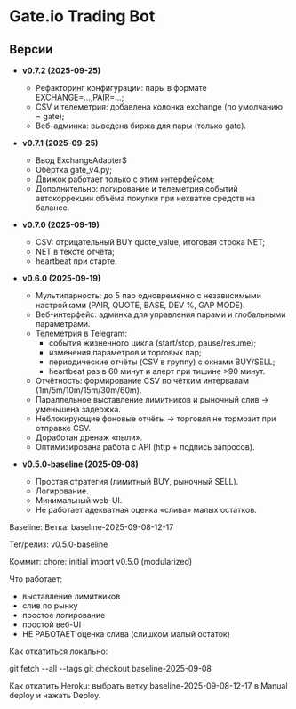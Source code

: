 # Gate.io Trading Bot

## Версии

- **v0.7.2 (2025-09-25)**
  - Рефакторинг конфигурации: пары в формате EXCHANGE=...,PAIR=...;
  - CSV и телеметрия: добавлена колонка exchange (по умолчанию = gate);
  - Веб-админка: выведена биржа для пары (только gate).
  
- **v0.7.1 (2025-09-25)**
  - Ввод ExchangeAdapter$
  - Обёртка gate_v4.py;
  - Движок работает только с этим интерфейсом;
  - Дополнительно: логирование и телеметрия событий автокоррекции объёма покупки при нехватке средств на балансе.

- **v0.7.0 (2025-09-19)**
  - CSV: отрицательный BUY quote_value, итоговая строка NET;
  - NET в тексте отчёта;
  - heartbeat при старте.

- **v0.6.0 (2025-09-19)**
  - Мультипарность: до 5 пар одновременно с независимыми настройками (PAIR, QUOTE, BASE, DEV %, GAP MODE).
  - Веб-интерфейс: админка для управления парами и глобальными параметрами.
  - Телеметрия в Telegram:
    - события жизненного цикла (start/stop, pause/resume);
    - изменения параметров и торговых пар;
    - периодические отчёты (CSV в группу) с окнами BUY/SELL;
    - heartbeat раз в 60 минут и алерт при тишине >90 минут.
  - Отчётность: формирование CSV по чётким интервалам (1m/5m/10m/15m/30m/60m).
  - Параллельное выставление лимитников и рыночный слив → уменьшена задержка.
  - Неблокирующие фоновые отчёты → торговля не тормозит при отправке CSV.
  - Доработан дренаж «пыли».
  - Оптимизирована работа с API (http + подпись запросов).

- **v0.5.0-baseline (2025-09-08)**
  - Простая стратегия (лимитный BUY, рыночный SELL).
  - Логирование.
  - Минимальный web-UI.
  - Не работает адекватная оценка «слива» малых остатков.

Baseline:
Ветка: baseline-2025-09-08-12-17

Тег/релиз: v0.5.0-baseline

Коммит: chore: initial import v0.5.0 (modularized)

Что работает:
- выставление лимитников
- слив по рынку
- простое логирование
- простой веб-UI
- НЕ РАБОТАЕТ оценка слива (слишком малый остаток)

Как откатиться локально:

git fetch --all --tags
git checkout baseline-2025-09-08


Как откатить Heroku: выбрать ветку baseline-2025-09-08-12-17 в Manual deploy и нажать Deploy.
